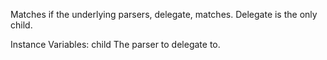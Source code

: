 Matches if the underlying parsers, delegate, matches. Delegate is the only child.

Instance Variables:
	child		<PP2Node>	The parser to delegate to.